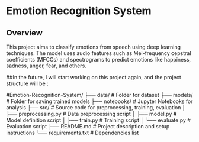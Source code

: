 # Emotion Recognition System
## Overview
This project aims to classify emotions from speech using deep learning techniques. 
The model uses audio features such as Mel-frequency cepstral coefficients (MFCCs) and spectrograms to predict emotions like happiness, sadness, anger, fear, and others.

##In the future, I will start working on this project again, and the project structure will be :

#Emotion-Recognition-System/
├── data/                     # Folder for dataset
├── models/                   # Folder for saving trained models
├── notebooks/                # Jupyter Notebooks for analysis
├── src/                      # Source code for preprocessing, training, evaluation
│   ├── preprocessing.py      # Data preprocessing script
│   ├── model.py              # Model definition script
│   ├── train.py              # Training script
│   └── evaluate.py           # Evaluation script
├── README.md                 # Project description and setup instructions
└── requirements.txt          # Dependencies list
